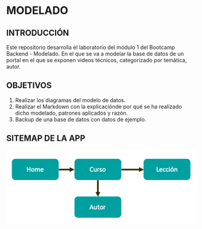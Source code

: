 # MODELADO

## INTRODUCCIÓN

Este repositorio desarrolla el laboratorio del módulo 1 del Bootcamp Backend - Modelado. En el que se va a modelar la base de datos de un portal en el que se exponen videos técnicos, categorizado por temática, autor.

## OBJETIVOS

<ol>
  <li>Realizar los diagramas del modelo de datos.
  <li>Realizar el Markdown con la explicaciónde por qué se ha realizado dicho modelado, patrones aplicados y razón.
  <li>Backup de una base de datos con datos de ejemplo.
</ol>

## SITEMAP DE LA APP

<img src="./images/sitemap.png">
